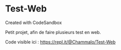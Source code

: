 # Test-Web
Created with CodeSandbox


Petit projet, afin de faire plusieurs test en web.

Code visible ici : https://repl.it/@Chammalo/Test-Web

